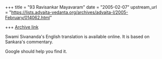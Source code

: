 +++
title = "93 Ravisankar Mayavaram"
date = "2005-02-07"
upstream_url = "https://lists.advaita-vedanta.org/archives/advaita-l/2005-February/014062.html"

+++
[Archive link](https://lists.advaita-vedanta.org/archives/advaita-l/2005-February/014062.html)

Swami Sivananda's English translation is available online.  It is
based on Sankara's commentary.

 Google should help you find it.

